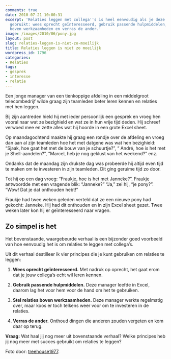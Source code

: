 ```yaml
---
comments: true
date: 2010-07-21 10:00:31
excerpt: 'Relaties leggen met collega''s is heel eenvoudig als je deze vier principes
  gebruikt: wees oprecht geïnteresseerd, gebruik passende hulpmiddelen, stel relaties
  boven werkzaamheden en verras de ander.'
image: /images/2010/06/pony.jpg
layout: post
slug: relaties-leggen-is-niet-zo-moeilijk
title: Relaties leggen is niet zo moeilijk
wordpress_id: 1796
categories:
- Relaties
tags:
- gesprek
- interesse
- relatie
---
```


Een jonge manager van een tienkoppige afdeling in een middelgroot telecombedrijf wilde graag zijn teamleden beter leren kennen en relaties met hen leggen.

Bij zijn aantreden hield hij met ieder persoonlijk een gesprek en vroeg hen vooral naar wat ze bezighield en wat ze in hun vrije tijd deden. Hij schreef verwoed mee en zette alles wat hij hoorde in een grote Excel sheet.



Op maandagochtend maakte hij graag een rondje over de afdeling en vroeg dan aan al zijn teamleden hoe het met datgene was wat hen bezighield: “Sjaak, hoe gaat het met de bouw van je schuurtje?”, “ André, hoe is het met je Shell-aandelen?”, “Marcel, heb je nog geklust van het weekend?” enz.

Ondanks dat de maandag zijn drukste dag was probeerde hij altijd even tijd te maken om te investeren in zijn teamleden. Dit ging geruime tijd zo door.

Tot hij op een dag vroeg: “Fraukje, hoe is het met Janneke?”. Fraukje antwoordde met een vragende blik: “Janneke?” “Ja,” zei hij, “je pony?”. “Wow! Dat je dat onthouden hebt!”

Fraukje had twee weken geleden verteld dat ze een nieuwe pony had gekocht: Janneke. Hij had dit onthouden en in zijn Excel sheet gezet. Twee weken later kon hij er geïnteresseerd naar vragen.


## Zo simpel is het


Het bovenstaande, waargebeurde verhaal is een bijzonder goed voorbeeld van hoe eenvoudig het is om relaties te leggen met collega’s.

Uit dit verhaal destilleer ik vier principes die je kunt gebruiken om relaties te leggen:



	
  1. **Wees oprecht geïnteresseerd.** Met nadruk op oprecht, het gaat erom dat je jouw collega’s echt wil leren kennen.

	
  2. **Gebruik passende hulpmiddelen.** Deze manager leefde in Excel, daarom lag het voor hem voor de hand om het te gebruiken.

	
  3. **Stel relaties boven werkzaamheden.** Deze manager werkte regelmatig over, maar koos er toch telkens weer voor om te investeren in de relaties.

	
  4. **Verras de ander.** Onthoud dingen die anderen zouden vergeten en kom daar op terug.


**Vraag:** Wat haal jij nog meer uit bovenstaande verhaal? Welke principes heb jij nog meer met succes gebruikt om relaties te leggen?



Foto door: [treehouse1977](http://www.flickr.com/photos/treehouse1977/2253328400/).
